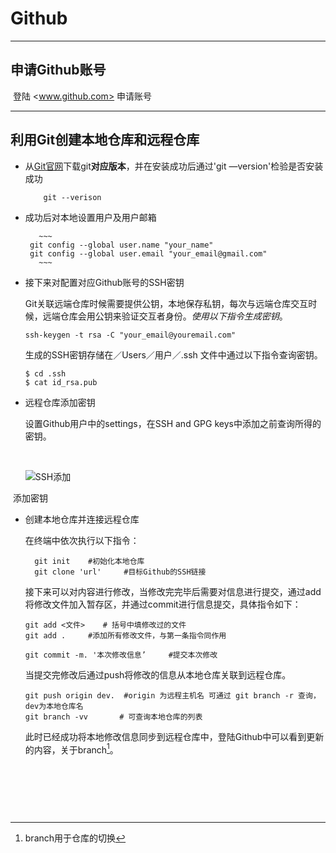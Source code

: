 

# Github

***



## 申请Github账号

​        登陆 <www.github.com> 申请账号

***



## 利用Git创建本地仓库和远程仓库

* 从[Git官网](https://git-scm.com/downloads)下载git**对应版本**，并在安装成功后通过'git —version'检验是否安装成功

  ~~~
      git --verison      
  ~~~

* 成功后对本地设置用户及用户邮箱 

         ​~~~
       git config --global user.name "your_name"  
       git config --global user.email "your_email@gmail.com"
         ​~~~


* 接下来对配置对应Github账号的SSH密钥

  Git关联远端仓库时候需要提供公钥，本地保存私钥，每次与远端仓库交互时候，远端仓库会用公钥来验证交互者身份。*使用以下指令生成密钥*。

  ~~~
  ssh-keygen -t rsa -C "your_email@youremail.com"
  ~~~

  生成的SSH密钥存储在／Users／用户／.ssh 文件中通过以下指令查询密钥。

  ~~~
  $ cd .ssh
  $ cat id_rsa.pub
  ~~~

* 远程仓库添加密钥

  设置Github用户中的settings，在SSH and GPG keys中添加之前查询所得的密钥。

  ​

  ![SSH添加](/Users/hunter/autumn_2017/start/img/Github_settings.png)

​                                                                       添加密钥

* 创建本地仓库并连接远程仓库

   在终端中依次执行以下指令：

  ~~~
    git init    #初始化本地仓库
    git clone 'url'     #目标Github的SSH链接  
  ~~~

  接下来可以对内容进行修改，当修改完完毕后需要对信息进行提交，通过add将修改文件加入暂存区，并通过commit进行信息提交，具体指令如下：

  ~~~
  git add <文件>    # 括号中填修改过的文件
  git add .     #添加所有修改文件，与第一条指令同作用

  git commit -m. '本次修改信息’     #提交本次修改
  ~~~

  当提交完修改后通过push将修改的信息从本地仓库关联到远程仓库。

  ~~~
  git push origin dev.  #origin 为远程主机名 可通过 git branch -r 查询，dev为本地仓库名
  git branch -vv       # 可查询本地仓库的列表
  ~~~

   此时已经成功将本地修改信息同步到远程仓库中，登陆Github中可以看到更新的内容，关于branch[^详细]。

[^详细]: branch用于仓库的切换

   

  ​

  ​

  ​